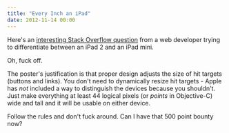 ```yaml
---
title: "Every Inch an iPad"
date: 2012-11-14 00:00
---
```


Here's an [interesting Stack Overflow question](http://stackoverflow.com/questions/13248493/detect-ipad-mini-in-html5) from a web developer trying to differentiate between an iPad 2 and an iPad mini.

Oh, fuck off.

The poster's justification is that proper design adjusts the size of hit targets (buttons and links). You don't need to dynamically resize hit targets - Apple has _not_ included a way to distinguish the devices because you shouldn't. Just make everything at least 44 logical pixels (or _points_ in Objective-C) wide and tall and it will be usable on either device.

Follow the rules and don't fuck around. Can I have that 500 point bounty now?

<!-- more -->
